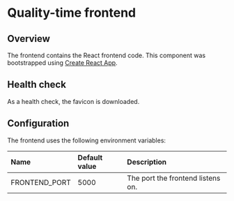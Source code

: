 # Quality-time frontend

## Overview

The frontend contains the React frontend code. This component was bootstrapped using [Create React App](README-Create-React-App.md).

## Health check

As a health check, the favicon is downloaded.

## Configuration

The frontend uses the following environment variables:

| Name | Default value | Description | 
| :--- | :---------- | :------------ |
| FRONTEND_PORT | 5000 | The port the frontend listens on. |
